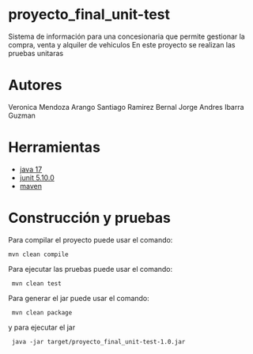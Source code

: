 # proyecto_final_unit-test

Sistema de información para una concesionaria que permite gestionar la compra, venta y alquiler de vehiculos
En este proyecto se realizan las pruebas unitaras

# Autores

Veronica Mendoza Arango
Santiago Ramirez Bernal
Jorge Andres Ibarra Guzman

# Herramientas

- [java 17](https://adoptium.net/es)
- [junit 5.10.0](https://mvnrepository.com/artifact/org.junit.jupiter/junit-jupiter-api/5.10.0)
- [maven](https://maven.apache.org)


# Construcción y pruebas

Para compilar el proyecto puede usar el comando:

```shell
mvn clean compile
```

Para ejecutar las pruebas puede usar el comando: 

```shell
 mvn clean test
```

Para generar el jar puede usar el comando: 

```shell
 mvn clean package
```

y para ejecutar el jar

```shell
 java -jar target/proyecto_final_unit-test-1.0.jar
```
